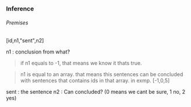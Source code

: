 ### Inference
###### Premises
[id,n1,"sent",n2]

n1 : conclusion from what?
> if n1 equals to -1, that means we know it thats true.

> n1 is equal to an array. that means this sentences can be concluded with sentences that contains ids in that array. in exmp. [-1,0,5]

sent : the sentence
n2 : Can concluded? (0 means we cant be sure, 1 no, 2 yes)
